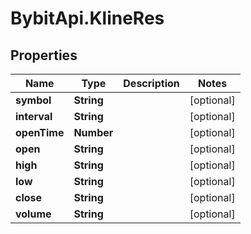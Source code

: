 # BybitApi.KlineRes

## Properties
Name | Type | Description | Notes
------------ | ------------- | ------------- | -------------
**symbol** | **String** |  | [optional] 
**interval** | **String** |  | [optional] 
**openTime** | **Number** |  | [optional] 
**open** | **String** |  | [optional] 
**high** | **String** |  | [optional] 
**low** | **String** |  | [optional] 
**close** | **String** |  | [optional] 
**volume** | **String** |  | [optional] 


